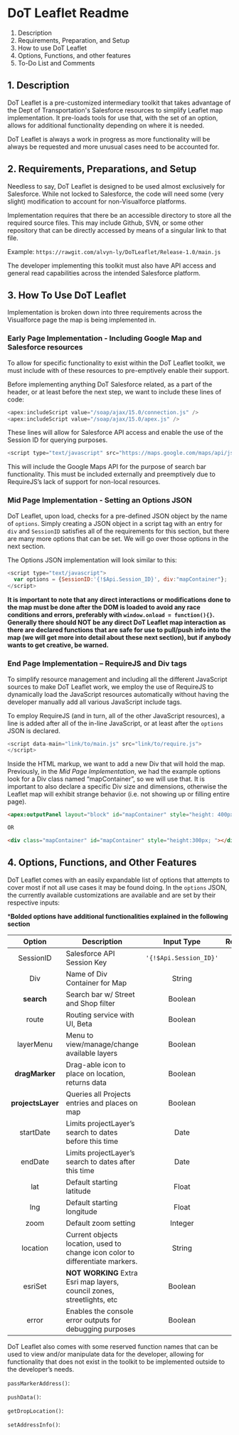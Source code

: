 # DoT Leaflet Readme

1. Description
2. Requirements, Preparation, and Setup
3. How to use DoT Leaflet
4. Options, Functions, and other features
5. To-Do List and Comments


## 1.    Description

DoT Leaflet is a pre-customized intermediary toolkit that takes advantage of the Dept of Transportation's Salesforce resources to simplify Leaflet map implementation. It pre-loads tools for use that, with the set of an option, allows for additional functionality depending on where it is needed.

DoT Leaflet is always a work in progress as more functionality will be always be requested and more unusual cases need to be accounted for.


## 2.    Requirements, Preparations, and Setup

Needless to say, DoT Leaflet is designed to be used almost exclusively for Salesforce. While not locked to Salesforce, the code will need some (very slight) modification to account for non-Visualforce platforms.

Implementation requires that there be an accessible directory to store all the required source files. This may include Github, SVN, or some other repository that can be directly accessed by means of a singular link to that file. 

Example: `https://rawgit.com/alvyn-ly/DoTLeaflet/Release-1.0/main.js`

The developer implementing this toolkit must also have API access and general read capabilities across the intended Salesforce platform.

## 3.    How To Use DoT Leaflet

Implementation is broken down into three requirements across the Visualforce page the map is being implemented in.

### **Early Page Implementation - Including Google Map and Salesforce resources**

To allow for specific functionality to exist within the DoT Leaflet toolkit, we must include with of these resources to pre-emptively enable their support.

Before implementing anything DoT Salesforce related, as a part of the header, or at least before the next step, we want to include these lines of code:

```javascript
<apex:includeScript value="/soap/ajax/15.0/connection.js" />
<apex:includeScript value="/soap/ajax/15.0/apex.js" />
```

These lines will allow for Salesforce API access and enable the use of the Session ID for querying purposes.

```javascript
<script type="text/javascript" src="https://maps.google.com/maps/api/js?libraries=places"></script>
```

This will include the Google Maps API for the purpose of search bar functionality. 
This must be included externally and preemptively due to RequireJS’s lack of support for non-local resources.

### **Mid Page Implementation - Setting an Options JSON**

DoT Leaflet, upon load, checks for a pre-defined JSON object by the name of `options`.
Simply creating a JSON object in a script tag with an entry for `div` and `SessionID` satisfies all of the requirements for this section, but there are many more options that can be set. We will go over those options in the next section.

The Options JSON implementation will look similar to this:
```javascript
<script type="text/javascript">
  var options = {SessionID:'{!$Api.Session_ID}', div:"mapContainer"};
</script>
```
**It is important to note that any direct interactions or modifications done to the map must be done after the DOM is loaded to avoid any race conditions and errors, preferably with `window.onload = function(){}`. Generally there should NOT be any direct DoT Leaflet map interaction as there are declared functions that are safe for use to pull/push info into the map (we will get more into detail about these next section), but if anybody wants to get creative, be warned.**


### **End Page Implementation – RequireJS and Div tags**

To simplify resource management and including all the different JavaScript sources to make DoT Leaflet work, we employ the use of RequireJS to dynamically load the JavaScript resources automatically without having the developer manually add all various JavaScript include tags.

To employ RequireJS (and in turn, all of the other JavaScript resources), a line is added after all of the in-line JavaScript, or at least after the `options` JSON is declared.

```javascript
<script data-main="link/to/main.js" src="link/to/require.js">
</script>
```

Inside the HTML markup, we want to add a new Div that will hold the map. Previously, in the *Mid Page Implementation*, we had the example options look for a Div class named “mapContainer”, so we will use that. It is important to also declare a specific Div size and dimensions, otherwise the Leaflet map will exhibit strange behavior (i.e. not showing up or filling entire page).

```html
<apex:outputPanel layout="block" id="mapContainer" style="height: 400px;" styleClass></apex:outputPanel>

OR

<div class="mapContainer" id="mapContainer" style="height:300px; "></div>
```
## 4. Options, Functions, and Other Features

DoT Leaflet comes with an easily expandable list of options that attempts to cover most if not all use cases it may be found doing. 
In the `options` JSON, the currently available customizations are available and are set by their respective inputs:

***Bolded options have additional functionalities explained in the following section**

Option | Description | Input Type | Required?
:---: | --- | :---: | :---:
SessionID | Salesforce API Session Key | `'{!$Api.Session_ID}'` | Yes
Div | Name of Div Container for Map | String | Yes
**search** | Search bar w/ Street and Shop filter | Boolean | No
route | Routing service with UI, Beta | Boolean | No
layerMenu | Menu to view/manage/change available layers | Boolean | No
**dragMarker** | Drag-able icon to place on location, returns data | Boolean | No
**projectsLayer** | Queries all Projects entries and places on map | Boolean | No
startDate | Limits projectLayer’s search to dates before this time | Date | No
endDate | Limits projectLayer’s search to dates after this time | Date | No
lat | Default starting latitude | Float | No
lng | Default starting longitude | Float | No
zoom | Default zoom setting | Integer | No
location | Current objects location, used to change icon color to differentiate markers. | String | No
esriSet | **NOT WORKING** Extra Esri map layers, council zones, streetlights, etc | Boolean | No
error | Enables the console error outputs for debugging purposes | Boolean | No


DoT Leaflet also comes with some reserved function names that can be used to view and/or manipulate data for the developer, allowing for functionality that does not exist in the toolkit to be implemented outside to the developer’s needs.

`passMarkerAddress()`:


`pushData()`:


`getDropLocation()`:


`setAddressInfo()`:



